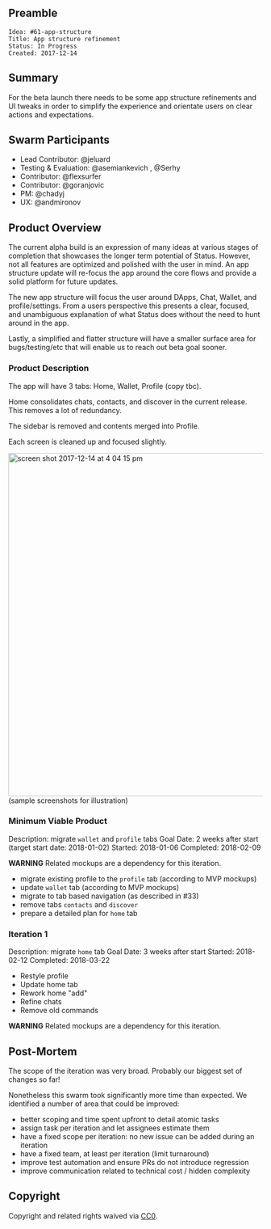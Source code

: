 ## Preamble

    Idea: #61-app-structure
    Title: App structure refinement
    Status: In Progress
    Created: 2017-12-14


## Summary

For the beta launch there needs to be some app structure refinements and UI tweaks in order to simplify the experience and orientate users on clear actions and expectations. 

## Swarm Participants

- Lead Contributor: @jeluard
- Testing & Evaluation: @asemiankevich , @Serhy
- Contributor: @flexsurfer
- Contributor: @goranjovic
- PM: @chadyj
- UX: @andmironov

## Product Overview

The current alpha build is an expression of many ideas at various stages of completion that showcases the longer term potential of Status. However, not all features are optimized and polished with the user in mind. An app structure update will re-focus the app around the core flows and provide a solid platform for future updates.

The new app structure will focus the user around DApps, Chat, Wallet, and profile/settings. From a users perspective this presents a clear, focused, and unambiguous explanation of what Status does without the need to hunt around in the app.

Lastly, a simplified and flatter structure will have a smaller surface area for bugs/testing/etc that will enable us to reach out beta goal sooner.

### Product Description

The app will have 3 tabs: Home, Wallet, Profile (copy tbc).

Home consolidates chats, contacts, and discover in the current release. This removes a lot of redundancy.

The sidebar is removed and contents merged into Profile.

Each screen is cleaned up and focused slightly.

<img width="679" alt="screen shot 2017-12-14 at 4 04 15 pm" src="https://user-images.githubusercontent.com/116099/34014328-c02a3e4c-e0e8-11e7-9784-c5495d48d438.png">
(sample screenshots for illustration)

### Minimum Viable Product

Description: migrate `wallet` and `profile` tabs
Goal Date: 2 weeks after start (target start date: 2018-01-02)
Started: 2018-01-06
Completed: 2018-02-09

__WARNING__ Related mockups are a dependency for this iteration.

* migrate existing profile to the `profile` tab (according to MVP mockups)
* update `wallet` tab (according to MVP mockups)
* migrate to tab based navigation (as described in #33)
* remove tabs `contacts` and `discover`
* prepare a detailed plan for `home` tab

### Iteration 1

Description: migrate `home` tab
Goal Date: 3 weeks after start
Started: 2018-02-12
Completed: 2018-03-22

* Restyle profile
* Update home tab
* Rework home "add" 
* Refine chats
* Remove old commands

__WARNING__ Related mockups are a dependency for this iteration.

## Post-Mortem

The scope of the iteration was very broad. Probably our biggest set of changes so far!

Nonetheless this swarm took significantly more time than expected.
We identified a number of area that could be improved:

* better scoping and time spent upfront to detail atomic tasks
* assign task per iteration and let assignees estimate them
* have a fixed scope per iteration: no new issue can be added during an iteration
* have a fixed team, at least per iteration (limit turnaround)
* improve test automation and ensure PRs do not introduce regression
* improve communication related to technical cost / hidden complexity

## Copyright
Copyright and related rights waived via [CC0](https://creativecommons.org/publicdomain/zero/1.0/).
  